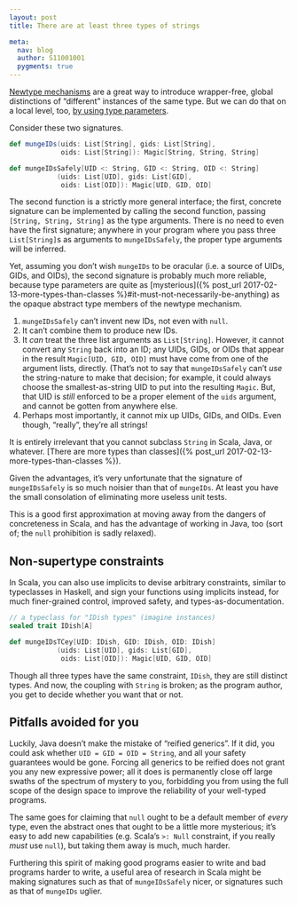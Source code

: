 ```yaml
---
layout: post
title: There are at least three types of strings

meta:
  nav: blog
  author: S11001001
  pygments: true
---
```


[Newtype mechanisms](https://contributors.scala-lang.org/t/pre-sip-unboxed-wrapper-types/987)
are a great way to introduce wrapper-free, global distinctions of
“different” instances of the same type. But we can do that on a local
level, too,
[by using type parameters](https://gist.github.com/jbgi/d6b677d084fafc641fe01f7ffd00591c#file-label-java-L32).

Consider these two signatures.

```scala
def mungeIDs(uids: List[String], gids: List[String],
             oids: List[String]): Magic[String, String, String]

def mungeIDsSafely[UID <: String, GID <: String, OID <: String]
            (uids: List[UID], gids: List[GID],
             oids: List[OID]): Magic[UID, GID, OID] 
```

The second function is a strictly more general interface; the first,
concrete signature can be implemented by calling the second function,
passing `[String, String, String]` as the type arguments. There is no
need to even have the first signature; anywhere in your program where
you pass three `List[String]`s as arguments to `mungeIDsSafely`, the
proper type arguments will be inferred.

Yet, assuming you don’t wish `mungeIDs` to be oracular (i.e. a source
of UIDs, GIDs, and OIDs), the second signature is probably much more
reliable, because type parameters are quite as
[mysterious]({% post_url 2017-02-13-more-types-than-classes %}#it-must-not-necessarily-be-anything)
as the opaque abstract type members of the newtype mechanism.

1. `mungeIDsSafely` can’t invent new IDs, not even with `null`.
2. It can’t combine them to produce new IDs.
3. It *can* treat the three list arguments as `List[String]`. However,
   it cannot convert any `String` back into an ID; any UIDs, GIDs, or
   OIDs that appear in the result `Magic[UID, GID, OID]` must have
   come from one of the argument lists, directly. (That’s not to say
   that `mungeIDsSafely` can’t *use* the string-nature to make that
   decision; for example, it could always choose the
   smallest-as-string UID to put into the resulting `Magic`. But, that
   UID is *still* enforced to be a proper element of the `uids`
   argument, and cannot be gotten from anywhere else.
4. Perhaps most importantly, it cannot mix up UIDs, GIDs, and
   OIDs. Even though, “really”, they’re all strings!

It is entirely irrelevant that you cannot subclass `String` in Scala,
Java, or whatever.
[There are more types than classes]({% post_url 2017-02-13-more-types-than-classes %}).

Given the advantages, it’s very unfortunate that the signature of
`mungeIDsSafely` is so much noisier than that of `mungeIDs`.  At least
you have the small consolation of eliminating more useless unit tests.

This is a good first approximation at moving away from the dangers of
concreteness in Scala, and has the advantage of working in Java, too
(sort of; the `null` prohibition is sadly relaxed).

## Non-supertype constraints

In Scala, you can also use implicits to devise arbitrary constraints,
similar to typeclasses in Haskell, and sign your functions using
implicits instead, for much finer-grained control, improved safety,
and types-as-documentation.

```scala
// a typeclass for "IDish types" (imagine instances)
sealed trait IDish[A]

def mungeIDsTCey[UID: IDish, GID: IDish, OID: IDish]
            (uids: List[UID], gids: List[GID],
             oids: List[OID]): Magic[UID, GID, OID] 
```

Though all three types have the same constraint, `IDish`, they are
still distinct types.  And now, the coupling with `String` is broken;
as the program author, you get to decide whether you want that or not.

## Pitfalls avoided for you

Luckily, Java doesn’t make the mistake of “reified generics”. If it
did, you could ask whether `UID = GID = OID = String`, and all your
safety guarantees would be gone. Forcing all generics to be reified
does not grant you any new expressive power; all it does is
permanently close off large swaths of the spectrum of mystery to you,
forbidding you from using the full scope of the design space to
improve the reliability of your well-typed programs.

The same goes for claiming that `null` ought to be a default member of
*every* type, even the abstract ones that ought to be a little more
mysterious; it’s easy to add new capabilities (e.g. Scala’s `>: Null`
constraint, if you really *must* use `null`), but taking them away is
much, much harder.

Furthering this spirit of making good programs easier to write and bad
programs harder to write, a useful area of research in Scala might be
making signatures such as that of `mungeIDsSafely` nicer, or
signatures such as that of `mungeIDs` uglier.

